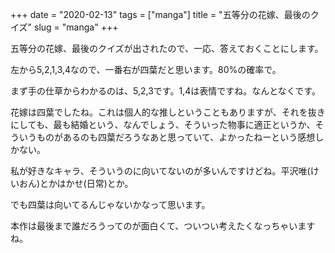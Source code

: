 +++
date = "2020-02-13"
tags = ["manga"]
title = "五等分の花嫁、最後のクイズ"
slug = "manga"
+++

五等分の花嫁、最後のクイズが出されたので、一応、答えておくことにします。

左から5,2,1,3,4なので、一番右が四葉だと思います。80%の確率で。

まず手の仕草からわかるのは、5,2,3です。1,4は表情ですね。なんとなくです。

花嫁は四葉でしたね。これは個人的な推しということもありますが、それを抜きにしても、最も結婚という、なんでしょう、そういった物事に適正というか、そういうものがあるのも四葉だろうなあと思っていて、よかったねーという感想しかない。

私が好きなキャラ、そういうのに向いてないのが多いんですけどね。平沢唯(けいおん)とかはかせ(日常)とか。

でも四葉は向いてるんじゃないかなって思います。

本作は最後まで誰だろうってのが面白くて、ついつい考えたくなっちゃいますね。

